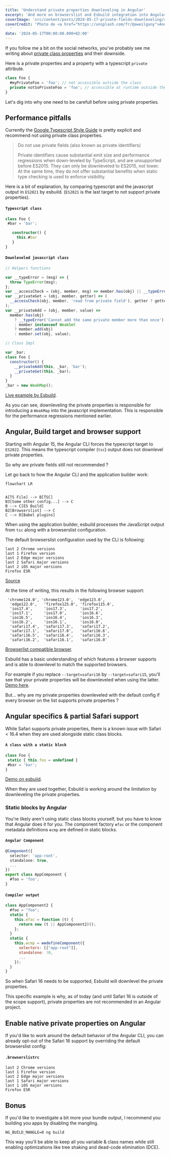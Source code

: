 ```yaml
---
title: 'Understand private properties downleveling in Angular'
excerpt: 'And more on browserslist and Esbuild integration into Angular'
coverImage: 'src/content/posts/2024-05-17-private-fields-downleveling/andreas-weilguny-3kunGbtUQCE-unsplash.jpg'
coverCredit: 'Photo de <a href="https://unsplash.com/fr/@aweilguny">Andreas Weilguny</a> sur <a href="https://unsplash.com/fr/photos/zebre-sur-un-terrain-dherbe-verte-pendant-la-journee-3kunGbtUQCE">Unsplash</a>
  '
date: '2024-05-17T00:00:00.000+02:00'
---
```


If you follow me a bit on the social networks, you've probably see me writing about [private class properties](https://developer.mozilla.org/en-US/docs/Web/JavaScript/Reference/Classes/Private_properties) and their downside.

Here is a private properties and a property with a typescript `private` attribute.

```ts
class Foo {
  #myPrivateFoo = 'foo'; // not accessible outside the class
  private notSoPrivateFoo = 'foo'; // accessible at runtime outside the class
}

```

Let's dig into why one need to be carefull before using private properties.

## Performance pitfalls

Currently the [Google Typescript Style Guide](https://google.github.io/styleguide/tsguide.html#class-members) is pretty explicit and recommend not using private class properties.

> Do not use private fields (also known as private identifiers)
>
> Private identifiers cause substantial emit size and performance regressions when down-leveled by TypeScript, and are unsupported before ES2015. They can only be downleveled to ES2015, not lower. At the same time, they do not offer substantial benefits when static type checking is used to enforce visibility.

Here is a bit of explanation, by comparing typescript and the javascript output in `ES2021` by esbuild. (`ES2021` is the last target to not support private properties).

#### `Typescript class`

```ts
class Foo {
 #bar = 'bar';

   constructor() {
     this.#bar
   }
}
```

#### `Downleveled javascript class`

```js
// Helpers functions

var __typeError = (msg) => {
  throw TypeError(msg);
};
var __accessCheck = (obj, member, msg) => member.has(obj) || __typeError('Cannot ' + msg);
var __privateGet = (obj, member, getter) => (
  __accessCheck(obj, member, 'read from private field'), getter ? getter.call(obj) : member.get(obj)
);
var __privateAdd = (obj, member, value) =>
  member.has(obj)
    ? __typeError('Cannot add the same private member more than once')
    : member instanceof WeakSet
    ? member.add(obj)
    : member.set(obj, value);

// Class Impl

var _bar;
class Foo {
  constructor() {
    __privateAdd(this, _bar, 'bar');
    __privateGet(this, _bar);
  }
}
_bar = new WeakMap();

```

[Live example by Esbuild](https://esbuild.github.io/try/#YgAwLjIxLjMALS10YXJnZXQ9ZXMyMDIxAGUAZW50cnkuanMAY2xhc3MgRm9vIHsKICNiYXIgPSAnYmFyJzsKCiAgIGNvbnN0cnVjdG9yKCkgewogICAgIHRoaXMuI2JhcgogICB9Cn0K).

As you can see, downleveling the private properties is responsible for introducing a `WeakMap` into the javascript implementation. This is responsible for the performance regressions mentioned earlier.

## Angular, Build target and browser support

Starting with Angular 15, the Angular CLI forces the typescript target to `ES2022`. This means the typescript compiler (`tsc`) output does not downlevel private properties.

So why are private fields still not recommended ?

Let go back to how the Angular CLI and the application builder work:

```mermaid
flowchart LR

  
A[TS File] --> B[TSC]
B3[Some other config...] --> C 
B --> C[ES Build]
B2[Browserslist] --> C
C --> D[Babel plugins]
```

When using the application builder, esbuild processes the JavaScript output from `tsc` along with a browserslist configuration.

The default browserslist configuration used by the CLI is following:

```text
last 2 Chrome versions
last 1 Firefox version
last 2 Edge major versions
last 2 Safari major versions
last 2 iOS major versions
Firefox ESR
```

[Source](https://github.com/angular/angular-cli/blob/7a539ab39ca3e0f70b3cf3b12da5a024cde72865/packages/angular/build/src/utils/supported-browsers.ts#L15-L21)

At the time of writing, this results in the following browser support:

```text
 'chrome124.0', 'chrome123.0',  'edge123.0',
  'edge122.0',   'firefox125.0', 'firefox115.0',
  'ios17.4',     'ios17.3',      'ios17.2',
  'ios17.1',     'ios17.0',      'ios16.6',
  'ios16.5',     'ios16.4',      'ios16.3',
  'ios16.2',     'ios16.1',      'ios16.0',
  'safari17.4',  'safari17.3',   'safari17.2',
  'safari17.1',  'safari17.0',   'safari16.6',
  'safari16.5',  'safari16.4',   'safari16.3',
  'safari16.2',  'safari16.1',   'safari16.0'
```

[Browserlist compatible browser](https://browsersl.ist/#q=last+2+Chrome+versions%0Alast+1+Firefox+version%0Alast+2+Edge+major+versions%0Alast+2+Safari+major+versions%0Alast+2+iOS+major+versions%0AFirefox+ESR).

Esbuild has a basic understanding of which features a browser supports and is able to downlevel to match the supported browsers.

For example if you replace `--target=safari16` by `--target=safari15`, you'll see that your private properties will be downleveled when using the latter. [Demo here](https://esbuild.github.io/try/#YgAwLjIxLjMALS10YXJnZXQ9c2FmYXJpMTYAZQBlbnRyeS5qcwBjbGFzcyBGb28gewogI2JhciA9ICdiYXInOwoKICAgY29uc3RydWN0b3IoKSB7CiAgICAgdGhpcy4jYmFyCiAgIH0KfQo).

But... why are my private properties downleveled with the default config if every browser on the list supports private properties ?

## Angular specifics & partial Safari support

While Safari supports private properties, there is a known issue with Safari < 16.4 when they are used alongside static class blocks.

#### `A class with a static block`

```javascript
class Foo {
 static { this.foo = undefined }
 #bar = 'bar';
}
```

[Demo on esbuild](https://esbuild.github.io/try/#YgAwLjIxLjMALS10YXJnZXQ9c2FmYXJpMTYAZQBlbnRyeS5qcwBjbGFzcyBGb28gewogc3RhdGljIHsgdGhpcy5mb28gPSB1bmRlZmluZWQgfTsKICNiYXIgPSAnYmFyJzsKCiAgIGNvbnN0cnVjdG9yKCkgewogICAgIHRoaXMuI2JhcgogICB9Cn0K).

When they are used together, Esbuild is working around the limitation by downleveling the private properties.

### Static blocks by Angular

You're likely aren't using static class blocks yourself, but you have to know that Angular does it for you.
The component factory `ɵfac` or the component metadata definitions `ɵcmp` are defined in static blocks.

#### `Angular Component`

```ts
@Component({
  selector: 'app-root',
  standalone: true,
  ...
})
export class AppComponent {
  #foo = 'foo';
}
```

#### `Compiler output`

```javascript
class AppComponent2 {
  #foo = "foo";
  static {
    this.ɵfac = function (t) {
      return new (t || AppComponent2)();
    };
  }
  static {
    this.ɵcmp = ɵɵdefineComponent({
      selectors: [["app-root"]],
      standalone: !0,
      ...
    });
  }
}
```

So when Safari 16 needs to be supported, Esbuild will downlevel the private properties.

This specific example is why, as of today (and until Safari 16 is outside of the scope support), private properties are not recommended in an Angular project.

## Enable native private properties on Angular

If you'd like to work around the default behavior of the Angular CLI, you can already opt-out of the Safari 16 support by overriding the default browserslist config:

#### `.browserslistrc`

```text
last 2 Chrome versions
last 1 Firefox version
last 2 Edge major versions
last 1 Safari major versions
last 1 iOS major versions
Firefox ESR
```

## Bonus

If you'd like to investigate a bit more your bundle output, I recommend you building you apps by disabling the mangling.

```
NG_BUILD_MANGLE=0 ng build
```

This way you'll be able to keep all you variable & class names while still enabling optimizations like tree shaking and dead-code elimination (DCE).
